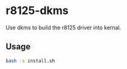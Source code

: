 # r8125-dkms

Use dkms to build the r8125 driver into kernal.

## Usage

```sh
bash -x install.sh
```
